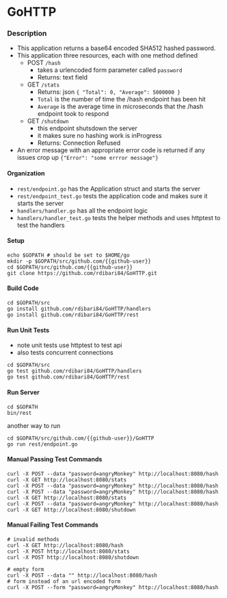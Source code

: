 # GoHTTP

### Description
- This application returns a base64 encoded SHA512 hashed password.
- This application  three resources, each with one method defined
  * POST `/hash`
    - takes a urlencoded form parameter called `password`
    - Returns: text field
  * GET `/stats`
    - Returns: json `{ "Total": 0, "Average": 5000000 }`
    - `Total` is the number of time the /hash endpoint has been hit
    - `Average` is the average time in microseconds that the /hash endpoint took to respond
  * GET `/shutdown` 
    - this endpoint shutsdown the server
    - it makes sure no hashing work is inProgress
    - Returns: Connection Refused
- An error message with an appropriate error code is returned if any issues crop up `{"Error": "some errror message"}`

#### Organization
- `rest/endpoint.go` has the Application struct and starts the server
- `rest/endpoint_test.go` tests the application code and makes sure it starts the server
- `handlers/handler.go` has all the endpoint logic
- `handlers/handler_test.go` tests the helper methods and uses httptest to test the handlers

#### Setup
```
echo $GOPATH # should be set to $HOME/go
mkdir -p $GOPATH/src/github.com/{{github-user}}
cd $GOPATH/src/github.com/{{github-user}}
git clone https://github.com/rdibari84/GoHTTP.git
```

#### Build Code
```
cd $GOPATH/src
go install github.com/rdibari84/GoHTTP/handlers
go install github.com/rdibari84/GoHTTP/rest
```

#### Run Unit Tests
- note unit tests use httptest to test api
- also tests concurrent connections
```
cd $GOPATH/src
go test github.com/rdibari84/GoHTTP/handlers
go test github.com/rdibari84/GoHTTP/rest
```

#### Run Server
```
cd $GOPATH
bin/rest
```
another way to run
```
cd $GOPATH/src/github.com/{{github-user}}/GoHTTP
go run rest/endpoint.go
```

#### Manual Passing Test Commands
```
curl -X POST --data "password=angryMonkey" http://localhost:8080/hash
curl -X GET http://localhost:8080/stats
curl -X POST --data "password=angryMonkey" http://localhost:8080/hash
curl -X POST --data "password=angryMonkey" http://localhost:8080/hash
curl -X GET http://localhost:8080/stats
curl -X POST --data "password=angryMonkey" http://localhost:8080/hash
curl -X GET http://localhost:8080/shutdown
```

#### Manual Failing Test Commands
```
# invalid methods
curl -X GET http://localhost:8080/hash
curl -X POST http://localhost:8080/stats
curl -X POST http://localhost:8080/shutdown

# empty form
curl -X POST --data "" http://localhost:8080/hash 
# form instead of an url encoded form
curl -X POST --form "password=angryMonkey" http://localhost:8080/hash
```

